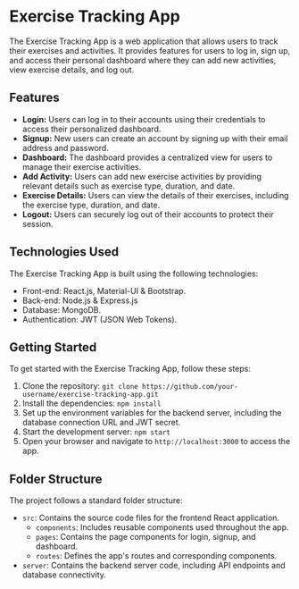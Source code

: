 # Exercise Tracking App

The Exercise Tracking App is a web application that allows users to track their exercises and activities. It provides features for users to log in, sign up, and access their personal dashboard where they can add new activities, view exercise details, and log out.

## Features

- **Login:** Users can log in to their accounts using their credentials to access their personalized dashboard.
- **Signup:** New users can create an account by signing up with their email address and password.
- **Dashboard:** The dashboard provides a centralized view for users to manage their exercise activities.
- **Add Activity:** Users can add new exercise activities by providing relevant details such as exercise type, duration, and date.
- **Exercise Details:** Users can view the details of their exercises, including the exercise type, duration, and date.
- **Logout:** Users can securely log out of their accounts to protect their session.

## Technologies Used

The Exercise Tracking App is built using the following technologies:

- Front-end: React.js, Material-UI & Bootstrap.
- Back-end: Node.js & Express.js
- Database: MongoDB.
- Authentication: JWT (JSON Web Tokens).

## Getting Started

To get started with the Exercise Tracking App, follow these steps:

1. Clone the repository: `git clone https://github.com/your-username/exercise-tracking-app.git`
2. Install the dependencies: `npm install`
3. Set up the environment variables for the backend server, including the database connection URL and JWT secret.
4. Start the development server: `npm start`
5. Open your browser and navigate to `http://localhost:3000` to access the app.

## Folder Structure

The project follows a standard folder structure:

- `src`: Contains the source code files for the frontend React application.
  - `components`: Includes reusable components used throughout the app.
  - `pages`: Contains the page components for login, signup, and dashboard.
  - `routes`: Defines the app's routes and corresponding components.
- `server`: Contains the backend server code, including API endpoints and database connectivity.



